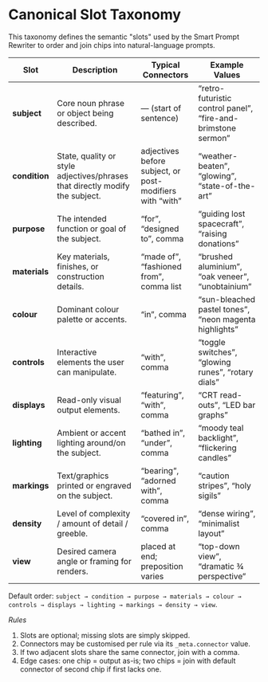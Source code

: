 # Canonical Slot Taxonomy

This taxonomy defines the semantic "slots" used by the Smart Prompt Rewriter to order and join chips into natural-language prompts.

| Slot | Description | Typical Connectors | Example Values |
|------|-------------|--------------------|----------------|
| **subject** | Core noun phrase or object being described. | — (start of sentence) | “retro-futuristic control panel”, “fire-and-brimstone sermon” |
| **condition** | State, quality or style adjectives/phrases that directly modify the subject. | adjectives before subject, or post-modifiers with “with” | “weather-beaten”, “glowing”, “state-of-the-art” |
| **purpose** | The intended function or goal of the subject. | “for”, “designed to”, comma | “guiding lost spacecraft”, “raising donations” |
| **materials** | Key materials, finishes, or construction details. | “made of”, “fashioned from”, comma list | “brushed aluminium”, “oak veneer”, “unobtainium” |
| **colour** | Dominant colour palette or accents. | “in”, comma | “sun-bleached pastel tones”, “neon magenta highlights” |
| **controls** | Interactive elements the user can manipulate. | “with”, comma | “toggle switches”, “glowing runes”, “rotary dials” |
| **displays** | Read-only visual output elements. | “featuring”, “with”, comma | “CRT read-outs”, “LED bar graphs” |
| **lighting** | Ambient or accent lighting around/on the subject. | “bathed in”, “under”, comma | “moody teal backlight”, “flickering candles” |
| **markings** | Text/graphics printed or engraved on the subject. | “bearing”, “adorned with”, comma | “caution stripes”, “holy sigils” |
| **density** | Level of complexity / amount of detail / greeble. | “covered in”, comma | “dense wiring”, “minimalist layout” |
| **view** | Desired camera angle or framing for renders. | placed at end; preposition varies | “top-down view”, “dramatic ¾ perspective” |

Default order: `subject → condition → purpose → materials → colour → controls → displays → lighting → markings → density → view`.

*Rules*
1. Slots are optional; missing slots are simply skipped.
2. Connectors may be customised per rule via its `_meta.connector` value.
3. If two adjacent slots share the same connector, join with a comma.
4. Edge cases: one chip = output as-is; two chips = join with default connector of second chip if first lacks one.
